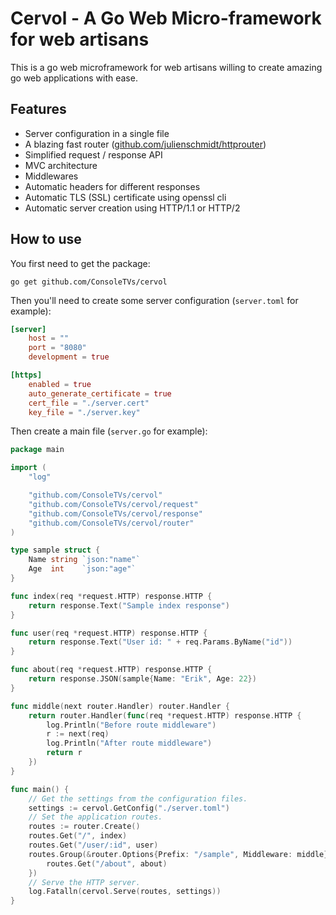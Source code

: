 # Cervol - A Go Web Micro-framework for web artisans

This is a go web microframework for web artisans willing to create amazing go web applications with ease.

## Features

- Server configuration in a single file
- A blazing fast router ([github.com/julienschmidt/httprouter](https://github.com/julienschmidt/httprouter))
- Simplified request / response API
- MVC architecture
- Middlewares
- Automatic headers for different responses
- Automatic TLS (SSL) certificate using openssl cli
- Automatic server creation using HTTP/1.1 or HTTP/2

## How to use

You first need to get the package:

```
go get github.com/ConsoleTVs/cervol
```

Then you'll need to create some server configuration (`server.toml` for example):

```toml
[server]
    host = ""
    port = "8080"
    development = true

[https]
    enabled = true
    auto_generate_certificate = true
    cert_file = "./server.cert"
    key_file = "./server.key"
```

Then create a main file (`server.go` for example):
```go
package main

import (
	"log"

	"github.com/ConsoleTVs/cervol"
	"github.com/ConsoleTVs/cervol/request"
	"github.com/ConsoleTVs/cervol/response"
	"github.com/ConsoleTVs/cervol/router"
)

type sample struct {
	Name string `json:"name"`
	Age  int    `json:"age"`
}

func index(req *request.HTTP) response.HTTP {
	return response.Text("Sample index response")
}

func user(req *request.HTTP) response.HTTP {
	return response.Text("User id: " + req.Params.ByName("id"))
}

func about(req *request.HTTP) response.HTTP {
	return response.JSON(sample{Name: "Erik", Age: 22})
}

func middle(next router.Handler) router.Handler {
	return router.Handler(func(req *request.HTTP) response.HTTP {
		log.Println("Before route middleware")
		r := next(req)
		log.Println("After route middleware")
		return r
	})
}

func main() {
	// Get the settings from the configuration files.
	settings := cervol.GetConfig("./server.toml")
	// Set the application routes.
	routes := router.Create()
	routes.Get("/", index)
	routes.Get("/user/:id", user)
	routes.Group(&router.Options{Prefix: "/sample", Middleware: middle}, func(routes *router.Router) {
		routes.Get("/about", about)
	})
	// Serve the HTTP server.
	log.Fatalln(cervol.Serve(routes, settings))
}
```
